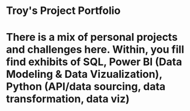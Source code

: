 # Troy's Project Portfolio

# There is a mix of personal projects and challenges here. Within, you fill find exhibits of SQL, Power BI (Data Modeling & Data Vizualization), Python (API/data sourcing, data transformation, data viz)
